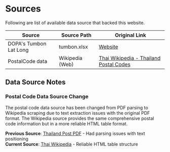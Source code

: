 Sources
==

Following are list of available data source that backed this website.

Source|Source Path|Original Link
--|--|--
DOPA's Tumbon Lat Long|tumbon.xlsx|[Website](data.go.th/dataset/item_c6d42e1b-3219-47e1-b6b7-dfe914f27910)
PostalCode data|Wikipedia (Web)|[Thai Wikipedia - Thailand Postal Codes](https://th.wikipedia.org/wiki/%E0%B8%A3%E0%B8%B2%E0%B8%A2%E0%B8%81%E0%B8%B2%E0%B8%A3%E0%B8%A3%E0%B8%AB%E0%B8%B1%E0%B8%AA%E0%B9%84%E0%B8%9B%E0%B8%A3%E0%B8%A9%E0%B8%93%E0%B8%B5%E0%B8%A2%E0%B9%8C%E0%B9%84%E0%B8%97%E0%B8%A2)

## Data Source Notes

### Postal Code Data Source Change

The postal code data source has been changed from PDF parsing to Wikipedia scraping due to text extraction issues with the original PDF format. The Wikipedia source provides the same comprehensive postal code information but in a more reliable HTML table format.

**Previous Source**: [Thailand Post PDF](https://file.thailandpost.com/upload/content/_5e856abf6c77a.pdf) - Had parsing issues with text positioning  
**Current Source**: [Thai Wikipedia](https://th.wikipedia.org/wiki/%E0%B8%A3%E0%B8%B2%E0%B8%A2%E0%B8%81%E0%B8%B2%E0%B8%A3%E0%B8%A3%E0%B8%AB%E0%B8%B1%E0%B8%AA%E0%B9%84%E0%B8%9B%E0%B8%A3%E0%B8%A9%E0%B8%93%E0%B8%B5%E0%B8%A2%E0%B9%8C%E0%B9%84%E0%B8%97%E0%B8%A2) - Reliable HTML table structure
